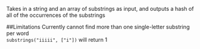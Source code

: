 Takes in a string and an array of substrings as input, and outputs a hash of all of the occurrences of the substrings

##Limitations
Currently cannot find more than one single-letter substring per word  
`substrings("iiiii", ["i"])` will return 1
